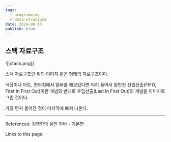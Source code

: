 ```yaml
---
tags:
  - programming
  - data-structure
date: 2024-08-13
publish: true
---
```


## 스택 자료구조

![[stack.png]]

스택 자료구조란 위의 이미지 같은 형태의 자료구조이다.

식당이나 마트, 편의점에서 알바를 해보았다면 익히 들어서 알만한 선입선출(FIFO, First In First Out)이란 개념의 반대로 후입선출(Last In First Out)의 개념을 이미지로 그린 것이다.

가장 먼저 들어간 것이 마지막에 빠져 나온다.

---

References: 김영한의 실전 자바 - 기본편

Links to this page:
